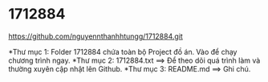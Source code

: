 # 1712884
https://github.com/nguyennthanhhtungg/1712884.git


*Thư mục 1: Folder 1712884 chứa toàn bộ Project đồ án. Vào để chạy chương trình ngay.
*Thư mục 2: 1712884.txt  ==> Để theo dõi quá trình làm và thường xuyên cập nhật lên Github.
*Thư mục 3: README.md ==> Ghi chú.
